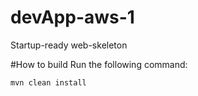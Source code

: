 # devApp-aws-1
Startup-ready web-skeleton

#How to build
Run the following command:
```
mvn clean install
